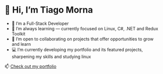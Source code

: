 # 👋 Hi, I’m Tiago Morna

- 👀 I’m a Full-Stack Developer  
- 🌱 I’m always learning — currently focused on Linux, C#, .NET and Redux Toolkit
- 💞️ I’m open to collaborating on projects that offer opportunities to grow and learn  
- 💻 I’m currently developing my portfolio and its featured projects, sharpening my skills and studying linux

📫 [Check out my portfolio](https://portfolio-lunn.vercel.app/)

